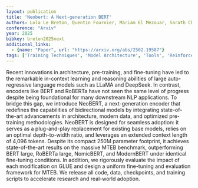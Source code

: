 ```yaml
---
layout: publication
title: 'Neobert: A Next-generation BERT'
authors: Lola Le Breton, Quentin Fournier, Mariam El Mezouar, Sarath Chandar
conference: "Arxiv"
year: 2025
bibkey: breton2025next
additional_links:
  - {name: "Paper", url: "https://arxiv.org/abs/2502.19587"}
tags: ['Training Techniques', 'Model Architecture', 'Tools', 'Reinforcement Learning', 'RAG', 'Pretraining Methods', 'BERT', 'Fine-Tuning', 'Prompting', 'Pre-Training', 'Applications', 'In-Context Learning']
---
```

Recent innovations in architecture, pre-training, and fine-tuning have led to
the remarkable in-context learning and reasoning abilities of large
auto-regressive language models such as LLaMA and DeepSeek. In contrast,
encoders like BERT and RoBERTa have not seen the same level of progress despite
being foundational for many downstream NLP applications. To bridge this gap, we
introduce NeoBERT, a next-generation encoder that redefines the capabilities of
bidirectional models by integrating state-of-the-art advancements in
architecture, modern data, and optimized pre-training methodologies. NeoBERT is
designed for seamless adoption: it serves as a plug-and-play replacement for
existing base models, relies on an optimal depth-to-width ratio, and leverages
an extended context length of 4,096 tokens. Despite its compact 250M parameter
footprint, it achieves state-of-the-art results on the massive MTEB benchmark,
outperforming BERT large, RoBERTa large, NomicBERT, and ModernBERT under
identical fine-tuning conditions. In addition, we rigorously evaluate the
impact of each modification on GLUE and design a uniform fine-tuning and
evaluation framework for MTEB. We release all code, data, checkpoints, and
training scripts to accelerate research and real-world adoption.
